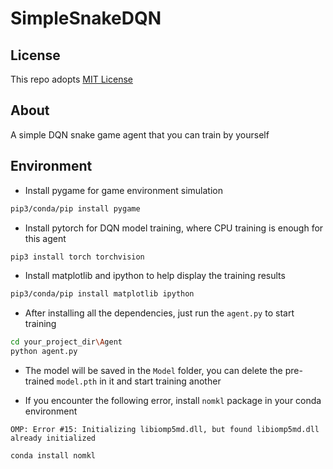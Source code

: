# SimpleSnakeDQN

## License

This repo adopts [MIT License](https://spdx.org/licenses/MIT)

## About

A simple DQN snake game agent that you can train by yourself

## Environment

- Install pygame for game environment simulation
```bash
pip3/conda/pip install pygame
```

- Install pytorch for DQN model training, where CPU training is enough for this agent
```bash
pip3 install torch torchvision
```

- Install matplotlib and ipython to help display the training results
```bash
pip3/conda/pip install matplotlib ipython
```

- After installing all the dependencies, just run the `agent.py` to start training
```bash
cd your_project_dir\Agent
python agent.py
```

- The model will be saved in the `Model` folder, you can delete the pre-trained `model.pth` in it and start training another

- If you encounter the following error, install `nomkl` package in your conda environment
```
OMP: Error #15: Initializing libiomp5md.dll, but found libiomp5md.dll already initialized
```
```bash
conda install nomkl
```